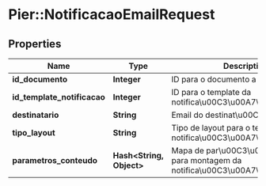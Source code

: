 # Pier::NotificacaoEmailRequest

## Properties
Name | Type | Description | Notes
------------ | ------------- | ------------- | -------------
**id_documento** | **Integer** | ID para o documento a ser enviado. | [optional] 
**id_template_notificacao** | **Integer** | ID para o template da notifica\u00C3\u00A7\u00C3\u00A3o. | [optional] 
**destinatario** | **String** | Email do destinat\u00C3\u00A1rio. | [optional] 
**tipo_layout** | **String** | Tipo de layout para o template da notifica\u00C3\u00A7\u00C3\u00A3o. | [optional] 
**parametros_conteudo** | **Hash&lt;String, Object&gt;** | Mapa de par\u00C3\u00A2metros para montagem da notifica\u00C3\u00A7\u00C3\u00A3o. | [optional] 



